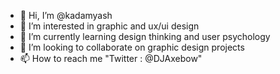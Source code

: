 - 👋 Hi, I’m @kadamyash
- 👀 I’m interested in graphic and ux/ui design
- 🌱 I’m currently learning design thinking and user psychology
- 💞️ I’m looking to collaborate on graphic design projects
- 📫 How to reach me "Twitter : @DJAxebow"

<!---
kadamyash/kadamyash is a ✨ special ✨ repository because its `README.md` (this file) appears on your GitHub profile.
You can click the Preview link to take a look at your changes.
--->
